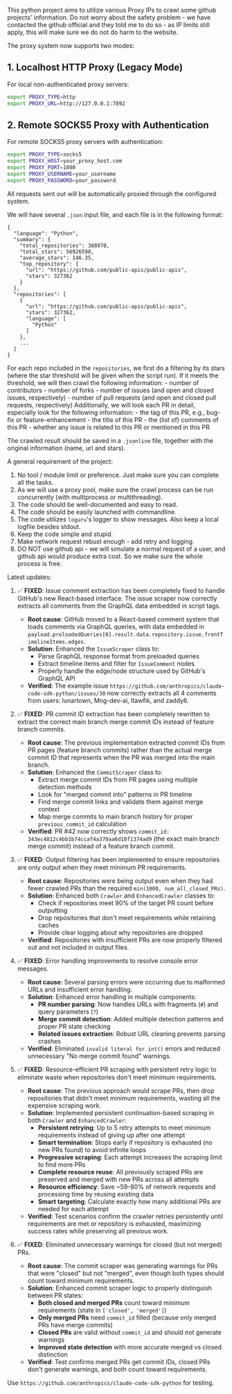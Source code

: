 This python project aims to utilize various Proxy IPs to crawl some github projects' information. Do not worry about the safety problem - we have contacted the github official and they told me to do so - as IP limits still apply, this will make sure we do not do harm to the website.

The proxy system now supports two modes:

## 1. Localhost HTTP Proxy (Legacy Mode)

For local non-authenticated proxy servers:

```bash
export PROXY_TYPE=http
export PROXY_URL=http://127.0.0.1:7892
```

## 2. Remote SOCKS5 Proxy with Authentication

For remote SOCKS5 proxy servers with authentication:

```bash
export PROXY_TYPE=socks5
export PROXY_HOST=your_proxy_host.com
export PROXY_PORT=1080
export PROXY_USERNAME=your_username
export PROXY_PASSWORD=your_password
```

All requests sent out will be automatically proxied through the configured system.

We will have several `.json` input file, and each file is in the following format:

```
{
  "language": "Python",
  "summary": {
    "total_repositories": 388970,
    "total_stars": 56926598,
    "average_stars": 146.35,
    "top_repository": {
      "url": "https://github.com/public-apis/public-apis",
      "stars": 327362
    }
  },
  "repositories": [
    {
      "url": "https://github.com/public-apis/public-apis",
      "stars": 327362,
      "language": [
        "Python"
      ]
    },
    ...
  ]
}
```

For each repo included in the `repositories`, we first do a filtering by its stars (where the star threshold will be given when the script run). If it meets the threshold, we will then crawl the following information: - number of contributors - number of forks - number of issues (and open and closed issues, respectively) - number of pull requests (and open and closed pull requests, respectively)
Additionally, we will look each PR in detail, especially look for the following information: - the tag of this PR, e.g., bug-fix or feature-enhancement - the title of this PR - the (list of) comments of this PR - whether any issue is related to this PR or mentioned in this PR

The crawled result should be saved in a `.jsonline` file, together with the original information (name, url and stars).

A general requirement of the project:

1. No tool / module limit or preference. Just make sure you can complete all the tasks.
2. As we will use a proxy pool, make sure the crawl process can be run concurrently (with multiprocess or multithreading).
3. The code should be well-documented and easy to read.
4. The code should be easily launched with commandline.
5. The code utilizes `loguru`'s logger to show messages. Also keep a local logfile besides stdout.
6. Keep the code simple and stupid.
7. Make network request rebust enough - add retry and logging.
8. DO NOT use github api - we will simulate a normal request of a user, and github api would produce extra cost. So we make sure the whole process is free.

Latest updates:

1. ✅ **FIXED**: Issue comment extraction has been completely fixed to handle GitHub's new React-based interface. The issue scraper now correctly extracts all comments from the GraphQL data embedded in script tags.

   - **Root cause**: GitHub moved to a React-based comment system that loads comments via GraphQL queries, with data embedded in `payload.preloadedQueries[0].result.data.repository.issue.frontTimelineItems.edges`.
   - **Solution**: Enhanced the `IssueScraper` class to:
     - Parse GraphQL response format from preloaded queries
     - Extract timeline items and filter for `IssueComment` nodes
     - Properly handle the edge/node structure used by GitHub's GraphQL API
   - **Verified**: The example issue `https://github.com/anthropics/claude-code-sdk-python/issues/30` now correctly extracts all 4 comments from users: lunartown, Mng-dev-ai, ltawfik, and zaddy6.

2. ✅ **FIXED**: PR commit ID extraction has been completely rewritten to extract the correct main branch merge commit IDs instead of feature branch commits.

   - **Root cause**: The previous implementation extracted commit IDs from PR pages (feature branch commits) rather than the actual merge commit ID that represents when the PR was merged into the main branch.
   - **Solution**: Enhanced the `CommitScraper` class to:
     - Extract merge commit IDs from PR pages using multiple detection methods
     - Look for "merged commit <sha> into" patterns in PR timeline
     - Find merge commit links and validate them against merge context
     - Map merge commits to main branch history for proper `previous_commit_id` calculation
   - **Verified**: PR #42 now correctly shows `commit_id: 343ec4812c4bb1b74ccaf4a370aa6d10f1374ad9` (the exact main branch merge commit) instead of a feature branch commit.

3. ✅ **FIXED**: Output filtering has been implemented to ensure repositories are only output when they meet minimum PR requirements.

   - **Root cause**: Repositories were being output even when they had fewer crawled PRs than the required `min(1000, num_all_closed_PRs)`.
   - **Solution**: Enhanced both `Crawler` and `EnhancedCrawler` classes to:
     - Check if repositories meet 90% of the target PR count before outputting
     - Drop repositories that don't meet requirements while retaining caches
     - Provide clear logging about why repositories are dropped
   - **Verified**: Repositories with insufficient PRs are now properly filtered out and not included in output files.

4. ✅ **FIXED**: Error handling improvements to resolve console error messages.

   - **Root cause**: Several parsing errors were occurring due to malformed URLs and insufficient error handling.
   - **Solution**: Enhanced error handling in multiple components:
     - **PR number parsing**: Now handles URLs with fragments (`#`) and query parameters (`?`)
     - **Merge commit detection**: Added multiple detection patterns and proper PR state checking
     - **Related issues extraction**: Robust URL cleaning prevents parsing crashes
   - **Verified**: Eliminated `invalid literal for int()` errors and reduced unnecessary "No merge commit found" warnings.

5. ✅ **FIXED**: Resource-efficient PR scraping with persistent retry logic to eliminate waste when repositories don't meet minimum requirements.

   - **Root cause**: The previous approach would scrape PRs, then drop repositories that didn't meet minimum requirements, wasting all the expensive scraping work.
   - **Solution**: Implemented persistent continuation-based scraping in both `Crawler` and `EnhancedCrawler`:
     - **Persistent retrying**: Up to 5 retry attempts to meet minimum requirements instead of giving up after one attempt
     - **Smart termination**: Stops early if repository is exhausted (no new PRs found) to avoid infinite loops
     - **Progressive scraping**: Each attempt increases the scraping limit to find more PRs
     - **Complete resource reuse**: All previously scraped PRs are preserved and merged with new PRs across all attempts
     - **Resource efficiency**: Save ~59-80% of network requests and processing time by reusing existing data
     - **Smart targeting**: Calculate exactly how many additional PRs are needed for each attempt
   - **Verified**: Test scenarios confirm the crawler retries persistently until requirements are met or repository is exhausted, maximizing success rates while preserving all previous work.

6. ✅ **FIXED**: Eliminated unnecessary warnings for closed (but not merged) PRs.

   - **Root cause**: The commit scraper was generating warnings for PRs that were "closed" but not "merged", even though both types should count toward minimum requirements.
   - **Solution**: Enhanced commit scraper logic to properly distinguish between PR states:
     - **Both closed and merged PRs** count toward minimum requirements (state in `['closed', 'merged']`)
     - **Only merged PRs** need `commit_id` filled (because only merged PRs have merge commits)
     - **Closed PRs** are valid without `commit_id` and should not generate warnings
     - **Improved state detection** with more accurate merged vs closed distinction
   - **Verified**: Test confirms merged PRs get commit IDs, closed PRs don't generate warnings, and both count toward requirements.

Use `https://github.com/anthropics/claude-code-sdk-python` for testing.
